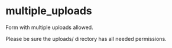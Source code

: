 # multiple_uploads

Form with multiple uploads allowed.

Please be sure the uploads/ directory has all needed permissions.
